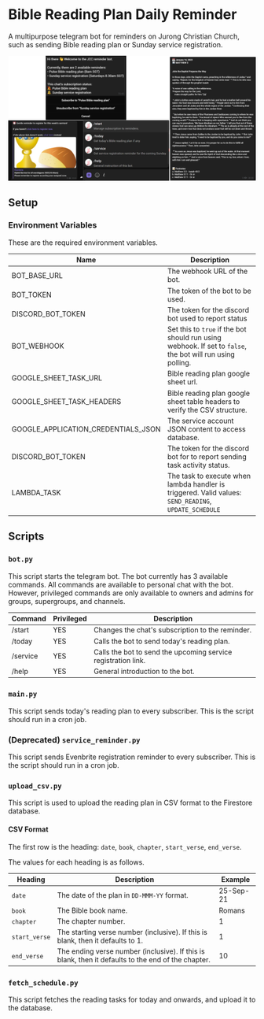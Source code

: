 # Bible Reading Plan Daily Reminder

A multipurpose telegram bot for reminders on Jurong Christian Church, such as sending Bible reading plan or Sunday service registration.

![Bot preview](/assets/preview.png)

## Setup

### Environment Variables

These are the required environment variables.

| Name                                | Description                                                                                                |
| ----------------------------------- | ---------------------------------------------------------------------------------------------------------- |
| BOT_BASE_URL                        | The webhook URL of the bot.                                                                                |
| BOT_TOKEN                           | The token of the bot to be used.                                                                           |
| DISCORD_BOT_TOKEN                   | The token for the discord bot used to report status                                                        |
| BOT_WEBHOOK                         | Set this to `true` if the bot should run using webhook. If set to `false`, the bot will run using polling. |
| GOOGLE_SHEET_TASK_URL               | Bible reading plan google sheet url.                                                                       |
| GOOGLE_SHEET_TASK_HEADERS           | Bible reading plan google sheet table headers to verify the CSV structure.                                 |
| GOOGLE_APPLICATION_CREDENTIALS_JSON | The service account JSON content to access database.                                                       |
| DISCORD_BOT_TOKEN                   | The token for the discord bot for to report sending task activity status.                                  |
| LAMBDA_TASK                         | The task to execute when lambda handler is triggered. Valid values: `SEND_READING`, `UPDATE_SCHEDULE`      |

## Scripts

### `bot.py`

This script starts the telegram bot. The bot currently has 3 available commands. All commands are available to personal chat with the bot. However, privileged commands are only available to owners and admins for groups, supergroups, and channels.

| Command  | Privileged | Description                                                   |
| -------- | ---------- | ------------------------------------------------------------- |
| /start   | YES        | Changes the chat's subscription to the reminder.              |
| /today   | YES        | Calls the bot to send today's reading plan.                   |
| /service | YES        | Calls the bot to send the upcoming service registration link. |
| /help    | YES        | General introduction to the bot.                              |

### `main.py`

This script sends today's reading plan to every subscriber. This is the script should run in a cron job.

### (Deprecated) `service_reminder.py`

This script sends Evenbrite registration reminder to every subscriber. This is the script should run in a cron job.

### `upload_csv.py`

This script is used to upload the reading plan in CSV format to the Firestore database.

#### CSV Format

The first row is the heading: `date`, `book`, `chapter`, `start_verse`, `end_verse`.

The values for each heading is as follows.

| Heading       | Description                                                                                        | Example   |
| ------------- | -------------------------------------------------------------------------------------------------- | --------- |
| `date`        | The date of the plan in `DD-MMM-YY` format.                                                        | 25-Sep-21 |
| `book`        | The Bible book name.                                                                               | Romans    |
| `chapter`     | The chapter number.                                                                                | 1         |
| `start_verse` | The starting verse number (inclusive). If this is blank, then it defaults to 1.                    | 1         |
| `end_verse`   | The ending verse number (inclusive). If this is blank, then it defaults to the end of the chapter. | 10        |

### `fetch_schedule.py`

This script fetches the reading tasks for today and onwards, and upload it to the database.

